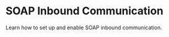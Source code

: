 <!-- loio5cb8c2b17a3e43b38953203062e1dea0 -->

# SOAP Inbound Communication

Learn how to set up and enable SOAP inbound communication.

